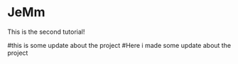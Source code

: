 # JeMm
This is the second tutorial!

#this is some update about the project
#Here i made some update about the project

